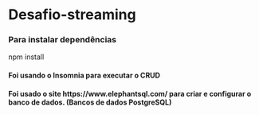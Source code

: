 # Desafio-streaming

<h3>Para instalar dependências</h3>
<p>npm install</p>

<h4>Foi usando o Insomnia para executar o CRUD</h4>
<h4>Foi usado o site https://www.elephantsql.com/ para criar e configurar o banco de dados. (Bancos de dados PostgreSQL)</h4>


